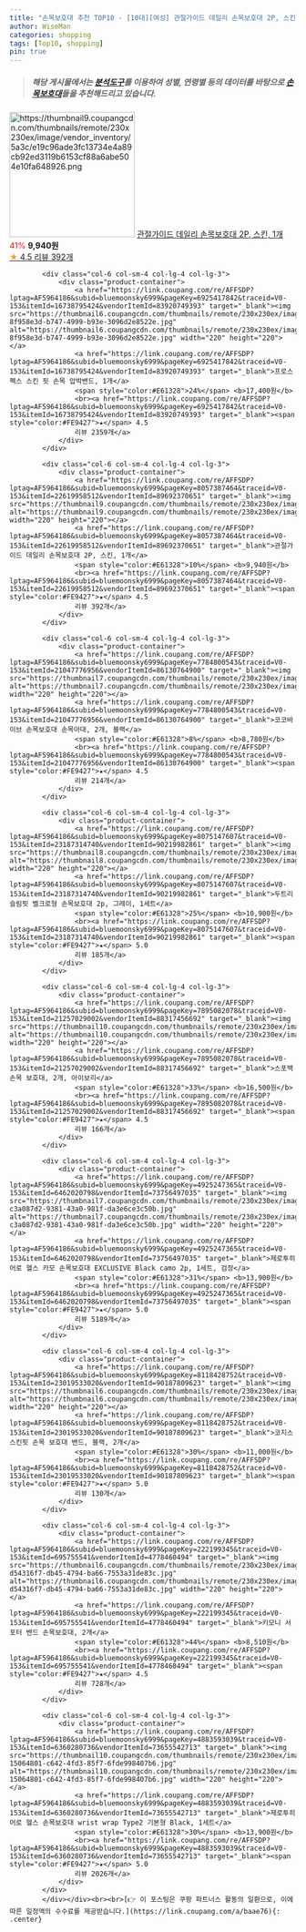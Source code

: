 ```yaml
---
title: "손목보호대 추천 TOP10 - [10대][여성] 관절가이드 데일리 손목보호대 2P, 스킨, 1개"
author: WiseMan
categories: shopping
tags: [Top10, shopping]
pin: true
---
```


> ##### 해당 게시물에서는 [**분석도구**](https://itemscout.io/)를 이용하여 **성별**, **연령별** 등의 데이터를 바탕으로 [**손목보호대**](https://link.coupang.com/a/baae76)들을 추천해드리고 있습니다.
<div class="container"><div class="row">
            <div class="col-6 col-sm-4 col-lg-4 col-lg-3">
                <div class="product-container">
                    <a href="https://link.coupang.com/re/AFFSDP?lptag=AF5964186&subid=bluemoonsky6999&pageKey=8057387464&traceid=V0-153&itemId=22619958512&vendorItemId=89692370651" target="_blank"><img src="https://thumbnail9.coupangcdn.com/thumbnails/remote/230x230ex/image/vendor_inventory/5a3c/e19c96ade3fc13734e4a89cb92ed3119b6153cf88a6abe504e10fa648926.png" alt="https://thumbnail9.coupangcdn.com/thumbnails/remote/230x230ex/image/vendor_inventory/5a3c/e19c96ade3fc13734e4a89cb92ed3119b6153cf88a6abe504e10fa648926.png" width="220" height="220"></a>
                    <a href="https://link.coupang.com/re/AFFSDP?lptag=AF5964186&subid=bluemoonsky6999&pageKey=8057387464&traceid=V0-153&itemId=22619958512&vendorItemId=89692370651" target="_blank">관절가이드 데일리 손목보호대 2P, 스킨, 1개</a>
                    <span style="color:#E61328">41%</span> <b>9,940원</b>
                    <br><a href="https://link.coupang.com/re/AFFSDP?lptag=AF5964186&subid=bluemoonsky6999&pageKey=8057387464&traceid=V0-153&itemId=22619958512&vendorItemId=89692370651" target="_blank"><span style="color:#FE9427">★</span> 4.5
                    리뷰 392개</a>
                </div>
            </div>
            
            <div class="col-6 col-sm-4 col-lg-4 col-lg-3">
                <div class="product-container">
                    <a href="https://link.coupang.com/re/AFFSDP?lptag=AF5964186&subid=bluemoonsky6999&pageKey=6925417842&traceid=V0-153&itemId=16738795424&vendorItemId=83920749393" target="_blank"><img src="https://thumbnail6.coupangcdn.com/thumbnails/remote/230x230ex/image/retail/images/1936310528512411-8f958e3d-b747-4999-b93e-3096d2e8522e.jpg" alt="https://thumbnail6.coupangcdn.com/thumbnails/remote/230x230ex/image/retail/images/1936310528512411-8f958e3d-b747-4999-b93e-3096d2e8522e.jpg" width="220" height="220"></a>
                    <a href="https://link.coupang.com/re/AFFSDP?lptag=AF5964186&subid=bluemoonsky6999&pageKey=6925417842&traceid=V0-153&itemId=16738795424&vendorItemId=83920749393" target="_blank">프로스펙스 스킨 핏 손목 압박밴드, 1개</a>
                    <span style="color:#E61328">24%</span> <b>17,400원</b>
                    <br><a href="https://link.coupang.com/re/AFFSDP?lptag=AF5964186&subid=bluemoonsky6999&pageKey=6925417842&traceid=V0-153&itemId=16738795424&vendorItemId=83920749393" target="_blank"><span style="color:#FE9427">★</span> 4.5
                    리뷰 2359개</a>
                </div>
            </div>
            
            <div class="col-6 col-sm-4 col-lg-4 col-lg-3">
                <div class="product-container">
                    <a href="https://link.coupang.com/re/AFFSDP?lptag=AF5964186&subid=bluemoonsky6999&pageKey=8057387464&traceid=V0-153&itemId=22619958512&vendorItemId=89692370651" target="_blank"><img src="https://thumbnail9.coupangcdn.com/thumbnails/remote/230x230ex/image/vendor_inventory/5a3c/e19c96ade3fc13734e4a89cb92ed3119b6153cf88a6abe504e10fa648926.png" alt="https://thumbnail9.coupangcdn.com/thumbnails/remote/230x230ex/image/vendor_inventory/5a3c/e19c96ade3fc13734e4a89cb92ed3119b6153cf88a6abe504e10fa648926.png" width="220" height="220"></a>
                    <a href="https://link.coupang.com/re/AFFSDP?lptag=AF5964186&subid=bluemoonsky6999&pageKey=8057387464&traceid=V0-153&itemId=22619958512&vendorItemId=89692370651" target="_blank">관절가이드 데일리 손목보호대 2P, 스킨, 1개</a>
                    <span style="color:#E61328">10%</span> <b>9,940원</b>
                    <br><a href="https://link.coupang.com/re/AFFSDP?lptag=AF5964186&subid=bluemoonsky6999&pageKey=8057387464&traceid=V0-153&itemId=22619958512&vendorItemId=89692370651" target="_blank"><span style="color:#FE9427">★</span> 4.5
                    리뷰 392개</a>
                </div>
            </div>
            
            <div class="col-6 col-sm-4 col-lg-4 col-lg-3">
                <div class="product-container">
                    <a href="https://link.coupang.com/re/AFFSDP?lptag=AF5964186&subid=bluemoonsky6999&pageKey=7784800543&traceid=V0-153&itemId=21047776956&vendorItemId=86130764900" target="_blank"><img src="https://thumbnail7.coupangcdn.com/thumbnails/remote/230x230ex/image/vendor_inventory/d7ff/f406034f24b4e31cbaa5c6631db20eb474e3b80716490c6ed7a0229fa4b9.jpg" alt="https://thumbnail7.coupangcdn.com/thumbnails/remote/230x230ex/image/vendor_inventory/d7ff/f406034f24b4e31cbaa5c6631db20eb474e3b80716490c6ed7a0229fa4b9.jpg" width="220" height="220"></a>
                    <a href="https://link.coupang.com/re/AFFSDP?lptag=AF5964186&subid=bluemoonsky6999&pageKey=7784800543&traceid=V0-153&itemId=21047776956&vendorItemId=86130764900" target="_blank">코코바이브 손목보호대 손목아대, 2개, 블랙</a>
                    <span style="color:#E61328">8%</span> <b>8,780원</b>
                    <br><a href="https://link.coupang.com/re/AFFSDP?lptag=AF5964186&subid=bluemoonsky6999&pageKey=7784800543&traceid=V0-153&itemId=21047776956&vendorItemId=86130764900" target="_blank"><span style="color:#FE9427">★</span> 4.5
                    리뷰 214개</a>
                </div>
            </div>
            
            <div class="col-6 col-sm-4 col-lg-4 col-lg-3">
                <div class="product-container">
                    <a href="https://link.coupang.com/re/AFFSDP?lptag=AF5964186&subid=bluemoonsky6999&pageKey=8075147607&traceid=V0-153&itemId=23187314740&vendorItemId=90219982861" target="_blank"><img src="https://thumbnail8.coupangcdn.com/thumbnails/remote/230x230ex/image/vendor_inventory/4924/3e44cd93e92bae6e6cb6fbb339f536d4760dfa7ca8f6629f671b8e3b3d45.png" alt="https://thumbnail8.coupangcdn.com/thumbnails/remote/230x230ex/image/vendor_inventory/4924/3e44cd93e92bae6e6cb6fbb339f536d4760dfa7ca8f6629f671b8e3b3d45.png" width="220" height="220"></a>
                    <a href="https://link.coupang.com/re/AFFSDP?lptag=AF5964186&subid=bluemoonsky6999&pageKey=8075147607&traceid=V0-153&itemId=23187314740&vendorItemId=90219982861" target="_blank">두트리 슬림핏 벨크로형 손목보호대 2p, 그레이, 1세트</a>
                    <span style="color:#E61328">25%</span> <b>10,900원</b>
                    <br><a href="https://link.coupang.com/re/AFFSDP?lptag=AF5964186&subid=bluemoonsky6999&pageKey=8075147607&traceid=V0-153&itemId=23187314740&vendorItemId=90219982861" target="_blank"><span style="color:#FE9427">★</span> 5.0
                    리뷰 185개</a>
                </div>
            </div>
            
            <div class="col-6 col-sm-4 col-lg-4 col-lg-3">
                <div class="product-container">
                    <a href="https://link.coupang.com/re/AFFSDP?lptag=AF5964186&subid=bluemoonsky6999&pageKey=7895082078&traceid=V0-153&itemId=21257029002&vendorItemId=88317456692" target="_blank"><img src="https://thumbnail10.coupangcdn.com/thumbnails/remote/230x230ex/image/vendor_inventory/8749/4e71c5fec4a261372d6bc8338963583041aba92428319a552ed3a8478b48.jpg" alt="https://thumbnail10.coupangcdn.com/thumbnails/remote/230x230ex/image/vendor_inventory/8749/4e71c5fec4a261372d6bc8338963583041aba92428319a552ed3a8478b48.jpg" width="220" height="220"></a>
                    <a href="https://link.coupang.com/re/AFFSDP?lptag=AF5964186&subid=bluemoonsky6999&pageKey=7895082078&traceid=V0-153&itemId=21257029002&vendorItemId=88317456692" target="_blank">스포백 손목 보호대, 2개, 아이보리</a>
                    <span style="color:#E61328">33%</span> <b>16,500원</b>
                    <br><a href="https://link.coupang.com/re/AFFSDP?lptag=AF5964186&subid=bluemoonsky6999&pageKey=7895082078&traceid=V0-153&itemId=21257029002&vendorItemId=88317456692" target="_blank"><span style="color:#FE9427">★</span> 4.5
                    리뷰 166개</a>
                </div>
            </div>
            
            <div class="col-6 col-sm-4 col-lg-4 col-lg-3">
                <div class="product-container">
                    <a href="https://link.coupang.com/re/AFFSDP?lptag=AF5964186&subid=bluemoonsky6999&pageKey=4925247365&traceid=V0-153&itemId=6462020798&vendorItemId=73756497035" target="_blank"><img src="https://thumbnail7.coupangcdn.com/thumbnails/remote/230x230ex/image/retail/images/1324590835693821-c3a087d2-9381-43a0-981f-da3e6ce3c50b.jpg" alt="https://thumbnail7.coupangcdn.com/thumbnails/remote/230x230ex/image/retail/images/1324590835693821-c3a087d2-9381-43a0-981f-da3e6ce3c50b.jpg" width="220" height="220"></a>
                    <a href="https://link.coupang.com/re/AFFSDP?lptag=AF5964186&subid=bluemoonsky6999&pageKey=4925247365&traceid=V0-153&itemId=6462020798&vendorItemId=73756497035" target="_blank">제로투히어로 헬스 카모 손목보호대 EXCLUSIVE Black camo 2p, 1세트, 검정</a>
                    <span style="color:#E61328">31%</span> <b>13,900원</b>
                    <br><a href="https://link.coupang.com/re/AFFSDP?lptag=AF5964186&subid=bluemoonsky6999&pageKey=4925247365&traceid=V0-153&itemId=6462020798&vendorItemId=73756497035" target="_blank"><span style="color:#FE9427">★</span> 5.0
                    리뷰 5189개</a>
                </div>
            </div>
            
            <div class="col-6 col-sm-4 col-lg-4 col-lg-3">
                <div class="product-container">
                    <a href="https://link.coupang.com/re/AFFSDP?lptag=AF5964186&subid=bluemoonsky6999&pageKey=8118428752&traceid=V0-153&itemId=23019533020&vendorItemId=90187809623" target="_blank"><img src="https://thumbnail6.coupangcdn.com/thumbnails/remote/230x230ex/image/vendor_inventory/a5d5/f2025e1dd2afa6f9bbc1170001fd1c07f7a3bb7152a92b02eb0c7d045d66.jpg" alt="https://thumbnail6.coupangcdn.com/thumbnails/remote/230x230ex/image/vendor_inventory/a5d5/f2025e1dd2afa6f9bbc1170001fd1c07f7a3bb7152a92b02eb0c7d045d66.jpg" width="220" height="220"></a>
                    <a href="https://link.coupang.com/re/AFFSDP?lptag=AF5964186&subid=bluemoonsky6999&pageKey=8118428752&traceid=V0-153&itemId=23019533020&vendorItemId=90187809623" target="_blank">코지스 스킨핏 손목 보호대 밴드, 블랙, 2개</a>
                    <span style="color:#E61328">30%</span> <b>11,000원</b>
                    <br><a href="https://link.coupang.com/re/AFFSDP?lptag=AF5964186&subid=bluemoonsky6999&pageKey=8118428752&traceid=V0-153&itemId=23019533020&vendorItemId=90187809623" target="_blank"><span style="color:#FE9427">★</span> 5.0
                    리뷰 130개</a>
                </div>
            </div>
            
            <div class="col-6 col-sm-4 col-lg-4 col-lg-3">
                <div class="product-container">
                    <a href="https://link.coupang.com/re/AFFSDP?lptag=AF5964186&subid=bluemoonsky6999&pageKey=222199345&traceid=V0-153&itemId=695755541&vendorItemId=4778460494" target="_blank"><img src="https://thumbnail6.coupangcdn.com/thumbnails/remote/230x230ex/image/retail/images/4352455972053848-d54316f7-db45-4794-ba66-7553a31de83c.jpg" alt="https://thumbnail6.coupangcdn.com/thumbnails/remote/230x230ex/image/retail/images/4352455972053848-d54316f7-db45-4794-ba66-7553a31de83c.jpg" width="220" height="220"></a>
                    <a href="https://link.coupang.com/re/AFFSDP?lptag=AF5964186&subid=bluemoonsky6999&pageKey=222199345&traceid=V0-153&itemId=695755541&vendorItemId=4778460494" target="_blank">키모니 서포터 밴드 손목보호대, 2개</a>
                    <span style="color:#E61328">44%</span> <b>8,510원</b>
                    <br><a href="https://link.coupang.com/re/AFFSDP?lptag=AF5964186&subid=bluemoonsky6999&pageKey=222199345&traceid=V0-153&itemId=695755541&vendorItemId=4778460494" target="_blank"><span style="color:#FE9427">★</span> 4.5
                    리뷰 728개</a>
                </div>
            </div>
            
            <div class="col-6 col-sm-4 col-lg-4 col-lg-3">
                <div class="product-container">
                    <a href="https://link.coupang.com/re/AFFSDP?lptag=AF5964186&subid=bluemoonsky6999&pageKey=4883593039&traceid=V0-153&itemId=6360280736&vendorItemId=73655542713" target="_blank"><img src="https://thumbnail10.coupangcdn.com/thumbnails/remote/230x230ex/image/retail/images/4539569818178468-15064801-c642-4fd3-85f7-6fde998407b6.jpg" alt="https://thumbnail10.coupangcdn.com/thumbnails/remote/230x230ex/image/retail/images/4539569818178468-15064801-c642-4fd3-85f7-6fde998407b6.jpg" width="220" height="220"></a>
                    <a href="https://link.coupang.com/re/AFFSDP?lptag=AF5964186&subid=bluemoonsky6999&pageKey=4883593039&traceid=V0-153&itemId=6360280736&vendorItemId=73655542713" target="_blank">제로투히어로 헬스 손목보호대 wrist wrap Type2 기본형 Black, 1세트</a>
                    <span style="color:#E61328">30%</span> <b>13,900원</b>
                    <br><a href="https://link.coupang.com/re/AFFSDP?lptag=AF5964186&subid=bluemoonsky6999&pageKey=4883593039&traceid=V0-153&itemId=6360280736&vendorItemId=73655542713" target="_blank"><span style="color:#FE9427">★</span> 5.0
                    리뷰 2026개</a>
                </div>
            </div>
            </div></div><br><br>[👉 이 포스팅은 쿠팡 파트너스 활동의 일환으로, 이에 따른 일정액의 수수료를 제공받습니다.](https://link.coupang.com/a/baae76){: .center}
